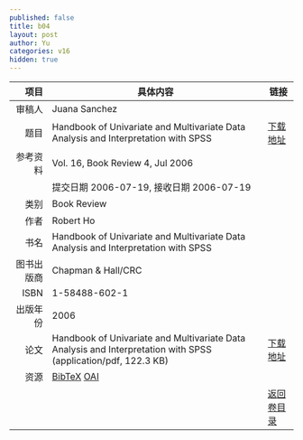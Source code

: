 ```yaml
---
published: false
title: b04
layout: post
author: Yu
categories: v16
hidden: true
---
```


| 项目 | 具体内容 | 链接 |
|---:|---|---|
| 审稿人 | Juana Sanchez| |
| 题目 |Handbook of Univariate and Multivariate Data Analysis and Interpretation with SPSS | [下载地址](http://www.jstatsoft.org/v16/b04/paper) |
| 参考资料 |Vol. 16, Book Review 4, Jul 2006 | |
| | 提交日期 2006-07-19, 接收日期 2006-07-19| | 
| 类别 | Book Review| |
| 作者 | Robert Ho| |
| 书名| Handbook of Univariate and Multivariate Data Analysis and Interpretation with SPSS| |
| 图书出版商 | Chapman & Hall/CRC| |
| ISBN | 1-58488-602-1| |
| 出版年份 | 2006| |
| 论文 | Handbook of Univariate and Multivariate Data Analysis and Interpretation with SPSS  (application/pdf, 122.3 KB)| [下载地址](http://www.jstatsoft.org/v16/b04/paper) |
| 资源 | [BibTeX](http://www.jstatsoft.org/v16/b04/bibtex) [OAI](http://www.jstatsoft.org/oai?verb=GetRecord&identifier=oai.jstatsoft/v16/b04&prefix=oai_dc)| |
| |  | [返回卷目录]({{site.baseurl}}/volume/v16.html) |